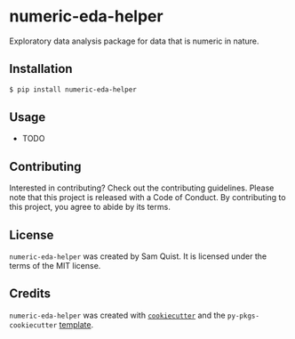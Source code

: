 # numeric-eda-helper

Exploratory data analysis package for data that is numeric in nature.

## Installation

```bash
$ pip install numeric-eda-helper
```

## Usage

- TODO

## Contributing

Interested in contributing? Check out the contributing guidelines. Please note that this project is released with a Code of Conduct. By contributing to this project, you agree to abide by its terms.

## License

`numeric-eda-helper` was created by Sam Quist. It is licensed under the terms of the MIT license.

## Credits

`numeric-eda-helper` was created with [`cookiecutter`](https://cookiecutter.readthedocs.io/en/latest/) and the `py-pkgs-cookiecutter` [template](https://github.com/py-pkgs/py-pkgs-cookiecutter).
